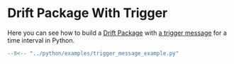 # Drift Package With Trigger

Here you can see how to build a [Drift Package](../api/common.md) with [a trigger message](../api/triggering.md) for a
time interval in Python.

```py title="python/examples/trigger_message_example.py"
--8<-- "../python/examples/trigger_message_example.py"
```
